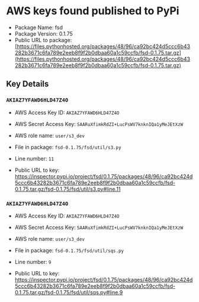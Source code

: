 # AWS keys found published to PyPi

* Package Name: fsd
* Package Version: 0.1.75
* Public URL to package: [https://files.pythonhosted.org/packages/48/96/ca92bc424d5ccc6b43282b3671c6fa789e2eeb8f9f2b0dbaa60a1c59ccfb/fsd-0.1.75.tar.gz](https://files.pythonhosted.org/packages/48/96/ca92bc424d5ccc6b43282b3671c6fa789e2eeb8f9f2b0dbaa60a1c59ccfb/fsd-0.1.75.tar.gz)

## Key Details

### `AKIAZ7YFAWD6HLD47Z4O`

* AWS Access Key ID: `AKIAZ7YFAWD6HLD47Z4O`
* AWS Secret Access Key: `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` 
* AWS role name: `user/s3_dev`
* File in package: `fsd-0.1.75/fsd/util/s3.py`
* Line number: `11`

* Public URL to key: https://inspector.pypi.io/project/fsd/0.1.75/packages/48/96/ca92bc424d5ccc6b43282b3671c6fa789e2eeb8f9f2b0dbaa60a1c59ccfb/fsd-0.1.75.tar.gz/fsd-0.1.75/fsd/util/s3.py#line.11



### `AKIAZ7YFAWD6HLD47Z4O`

* AWS Access Key ID: `AKIAZ7YFAWD6HLD47Z4O`
* AWS Secret Access Key: `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` 
* AWS role name: `user/s3_dev`
* File in package: `fsd-0.1.75/fsd/util/sqs.py`
* Line number: `9`

* Public URL to key: https://inspector.pypi.io/project/fsd/0.1.75/packages/48/96/ca92bc424d5ccc6b43282b3671c6fa789e2eeb8f9f2b0dbaa60a1c59ccfb/fsd-0.1.75.tar.gz/fsd-0.1.75/fsd/util/sqs.py#line.9


